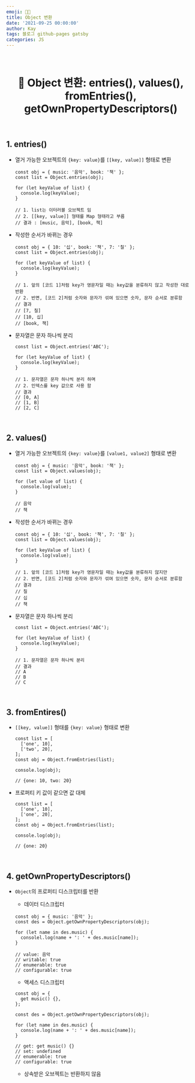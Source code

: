 ```yaml
---
emoji: 👨‍💻
title: Object 변환
date: '2021-09-25 00:00:00'
author: Kay
tags: 블로그 github-pages gatsby
categories: JS
---
```


<br>

<h1 align="center">
  👋  Object 변환: entries(), values(), fromEntries(), getOwnPropertyDescriptors()
</h1>

<br>

## 1. entries()

- 열거 가능한 오브젝트의 `{key: value}`를 `[[key, value]]` 형태로 변환

  ```tsx
  const obj = { music: '음악', book: '책' };
  const list = Object.entries(obj);

  for (let keyValue of list) {
    console.log(keyValue);
  }

  // 1. list는 이터러블 오브젝트 임
  // 2. [[key, value]] 형태를 Map 형태라고 부름
  // 결과 : [music, 음악], [book, 책]
  ```

- 작성한 순서가 바뀌는 경우

  ```tsx
  const obj = { 10: '십', book: '책', 7: '칠' };
  const list = Object.entries(obj);

  for (let keyValue of list) {
    console.log(keyValue);
  }

  // 1. 앞의 [코드 1]처럼 key가 영문자일 때는 key값을 분류하지 않고 작성한 대로 반환
  // 2. 반면, [코드 2]처럼 숫자와 문자가 섞여 있으면 숫자, 문자 순서로 분류함
  // 결과
  // [7, 칠]
  // [10, 십]
  // [book, 책]
  ```

- 문자열은 문자 하나씩 분리

  ```tsx
  const list = Object.entries('ABC');

  for (let keyValue of list) {
    console.log(keyValue);
  }

  // 1. 문자열은 문자 하나씩 분리 하며
  // 2. 인덱스를 key 값으로 사용 함
  // 결과
  // [0, A]
  // [1, B]
  // [2, C]
  ```

<br>

## 2. values()

- 열거 가능한 오브젝트의 `{key: value}`를 `[value1, value2]` 형태로 변환

  ```tsx
  const obj = { music: '음악', book: '책' };
  const list = Object.values(obj);

  for (let value of list) {
    console.log(value);
  }

  // 음악
  // 책
  ```

- 작성한 순서가 바뀌는 경우

  ```tsx
  const obj = { 10: '십', book: '책', 7: '칠' };
  const list = Object.values(obj);

  for (let keyValue of list) {
    console.log(value);
  }

  // 1. 앞의 [코드 1]처럼 key가 영문자일 때는 key값을 분류하지 않지만
  // 2. 반면, [코드 2]처럼 숫자와 문자가 섞여 있으면 숫자, 문자 순서로 분류함
  // 결과
  // 칠
  // 십
  // 책
  ```

- 문자열은 문자 하나씩 분리

  ```tsx
  const list = Object.entries('ABC');

  for (let keyValue of list) {
    console.log(keyValue);
  }

  // 1. 문자열은 문자 하나씩 분리
  // 결과
  // A
  // B
  // C
  ```

<br>

## 3. fromEntires()

- `[[key, value]]` 형태를 `{key: value}` 형태로 변환

  ```tsx
  const list = [
    ['one', 10],
    ['two', 20],
  ];
  const obj = Object.fromEntries(list);

  console.log(obj);

  // {one: 10, two: 20}
  ```

- 프로퍼티 키 값이 같으면 값 대체

  ```tsx
  const list = [
    ['one', 10],
    ['one', 20],
  ];
  const obj = Object.fromEntries(list);

  console.log(obj);

  // {one: 20}
  ```

<br>

## 4. getOwnPropertyDescriptors()

- `Object`의 프로퍼티 디스크립터를 반환

  - 데이터 디스크립터

  ```tsx
  const obj = { music: '음악' };
  const des = Object.getOwnPropertyDescriptors(obj);

  for (let name in des.music) {
    consolel.log(name + ': ' + des.music[name]);
  }

  // value: 음악
  // writable: true
  // enumerable: true
  // configurable: true
  ```

  - 액세스 디스크립터

  ```tsx
  const obj = {
    get music() {},
  };

  const des = Object.getOwnPropertyDescriptors(obj);

  for (let name in des.music) {
    console.log(name + ': ' + des.music[name]);
  }

  // get: get music() {}
  // set: undefined
  // enumerable: true
  // configurable: true
  ```

  - 상속받은 오브젝트는 반환하지 않음

```toc

```
